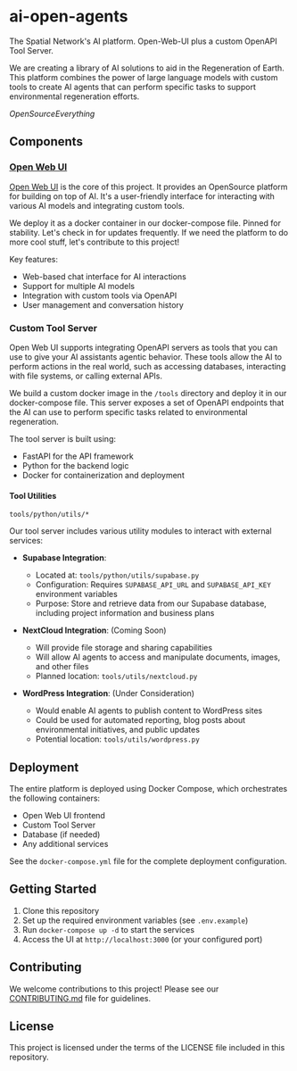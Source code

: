 # ai-open-agents
The Spatial Network's AI platform. Open-Web-UI plus a custom OpenAPI Tool Server.

We are creating a library of AI solutions to aid in the Regeneration of Earth. This platform combines the power of large language models with custom tools to create AI agents that can perform specific tasks to support environmental regeneration efforts.

_OpenSourceEverything_

## Components

### [Open Web UI](https://github.com/open-webui/open-webui)

[Open Web UI](https://github.com/open-webui/open-webui) is the core of this project. It provides an OpenSource platform for building on top of AI. It's a user-friendly interface for interacting with various AI models and integrating custom tools.

We deploy it as a docker container in our docker-compose file. Pinned for stability. Let's check in for updates frequently. If we need the platform to do more cool stuff, let's contribute to this project!

Key features:
- Web-based chat interface for AI interactions
- Support for multiple AI models
- Integration with custom tools via OpenAPI
- User management and conversation history


### Custom Tool Server

Open Web UI supports integrating OpenAPI servers as tools that you can use to give your AI assistants agentic behavior. These tools allow the AI to perform actions in the real world, such as accessing databases, interacting with file systems, or calling external APIs.

We build a custom docker image in the `/tools` directory and deploy it in our docker-compose file. This server exposes a set of OpenAPI endpoints that the AI can use to perform specific tasks related to environmental regeneration.

The tool server is built using:
- FastAPI for the API framework
- Python for the backend logic
- Docker for containerization and deployment


#### Tool Utilities
`tools/python/utils/*`

Our tool server includes various utility modules to interact with external services:

* **Supabase Integration**: 
  * Located at: `tools/python/utils/supabase.py`
  * Configuration: Requires `SUPABASE_API_URL` and `SUPABASE_API_KEY` environment variables
  * Purpose: Store and retrieve data from our Supabase database, including project information and business plans

* **NextCloud Integration**: (Coming Soon)
  * Will provide file storage and sharing capabilities
  * Will allow AI agents to access and manipulate documents, images, and other files
  * Planned location: `tools/utils/nextcloud.py`

* **WordPress Integration**: (Under Consideration)
  * Would enable AI agents to publish content to WordPress sites
  * Could be used for automated reporting, blog posts about environmental initiatives, and public updates
  * Potential location: `tools/utils/wordpress.py`

## Deployment

The entire platform is deployed using Docker Compose, which orchestrates the following containers:
- Open Web UI frontend
- Custom Tool Server
- Database (if needed)
- Any additional services

See the `docker-compose.yml` file for the complete deployment configuration.

## Getting Started

1. Clone this repository
2. Set up the required environment variables (see `.env.example`)
3. Run `docker-compose up -d` to start the services
4. Access the UI at `http://localhost:3000` (or your configured port)

## Contributing

We welcome contributions to this project! Please see our [CONTRIBUTING.md](CONTRIBUTING.md) file for guidelines.

## License

This project is licensed under the terms of the LICENSE file included in this repository.
